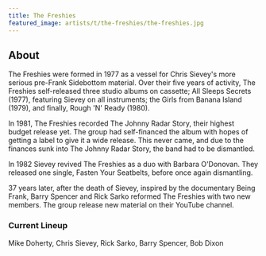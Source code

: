 ```yaml
---
title: The Freshies
featured_image: artists/t/the-freshies/the-freshies.jpg
---
```

## About

The Freshies were formed in 1977 as a vessel for Chris Sievey's more serious pre-Frank Sidebottom material. Over their five years of activity, The Freshies self-released three studio albums on cassette; All Sleeps Secrets (1977), featuring Sievey on all instruments; the Girls from Banana Island (1979), and finally, Rough 'N' Ready (1980). 

In 1981, The Freshies recorded The Johnny Radar Story, their highest budget release yet. The group had self-financed the album with hopes of getting a label to give it a wide release. This never came, and due to the finances sunk into The Johnny Radar Story, the band had to be dismantled. 

In 1982 Sievey revived The Freshies as a duo with Barbara O'Donovan. They released one single, Fasten Your Seatbelts, before once again dismantling. 

37 years later, after the death of Sievey, inspired by the documentary Being Frank, Barry Spencer and Rick Sarko reformed The Freshies with two new members. The group release new material on their YouTube channel.

### Current Lineup

Mike Doherty, Chris Sievey, Rick Sarko, Barry Spencer, Bob Dixon

